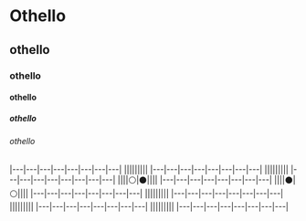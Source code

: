 # Othello
## othello
### othello
#### othello
##### othello
###### othello


|---|---|---|---|---|---|---|---|
|||||||||
|---|---|---|---|---|---|---|---|
|||||||||
|---|---|---|---|---|---|---|---|
||||:white_circle:|:black_circle:||||
|---|---|---|---|---|---|---|---|
||||:black_circle:|:white_circle:||||
|---|---|---|---|---|---|---|---|
|||||||||
|---|---|---|---|---|---|---|---|
|||||||||
|---|---|---|---|---|---|---|---|
|||||||||
|---|---|---|---|---|---|---|---|

